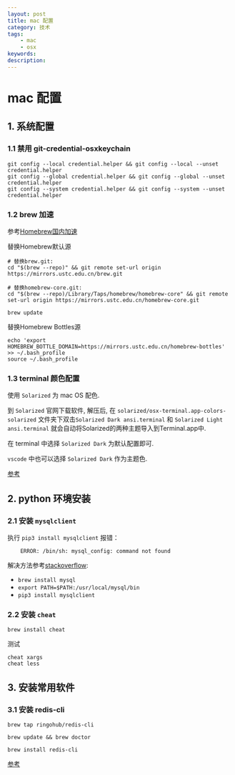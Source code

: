```yaml
---
layout: post
title: mac 配置
category: 技术
tags: 
    - mac
    - osx
keywords: 
description: 
---
```


# mac 配置

## 1. 系统配置

### 1.1 禁用 git-credential-osxkeychain

```
git config --local credential.helper && git config --local --unset credential.helper
git config --global credential.helper && git config --global --unset credential.helper
git config --system credential.helper && git config --system --unset credential.helper
```

### 1.2 brew 加速

参考[Homebrew国内加速](https://www.noonme.com/post/2017/03/homebrew-speed-up/)

替换Homebrew默认源

```
# 替换brew.git:
cd "$(brew --repo)" && git remote set-url origin https://mirrors.ustc.edu.cn/brew.git

# 替换homebrew-core.git:
cd "$(brew --repo)/Library/Taps/homebrew/homebrew-core" && git remote set-url origin https://mirrors.ustc.edu.cn/homebrew-core.git

brew update

```

替换Homebrew Bottles源

```
echo 'export HOMEBREW_BOTTLE_DOMAIN=https://mirrors.ustc.edu.cn/homebrew-bottles' >> ~/.bash_profile
source ~/.bash_profile
```

### 1.3 terminal 颜色配置

使用 `Solarized` 为 mac OS 配色.

到 `Solarized` 官网下载软件, 解压后, 在 `solarized/osx-terminal.app-colors-solarized` 文件夹下双击`Solarized Dark ansi.terminal`  和 `Solarized Light ansi.terminal` 就会自动将Solarized的两种主题导入到Terminal.app中.

在 terminal 中选择 `Solarized Dark` 为默认配置即可.

`vscode` 中也可以选择 `Solarized Dark` 作为主题色.

[参考](http://blog.seventhsense.cn/2017/04/05/%E5%9C%A8Mac-OS%E7%BB%88%E7%AB%AF%E4%B8%AD%E4%BD%BF%E7%94%A8Solarized%E9%85%8D%E8%89%B2%E6%96%B9%E6%A1%88/)


## 2. python 环境安装

### 2.1 安装 `mysqlclient`

执行 `pip3 install mysqlclient` 报错：
```
    ERROR: /bin/sh: mysql_config: command not found
```

解决方法参考[stackoverflow](https://stackoverflow.com/questions/25459386/mac-os-x-environmenterror-mysql-config-not-found):

- `brew install mysql`
- `export PATH=$PATH:/usr/local/mysql/bin`
- `pip3 install mysqlclient`

### 2.2 安装 `cheat`

``` brew install cheat ```

测试
```
cheat xargs
cheat less
```

## 3. 安装常用软件

### 3.1 安装 redis-cli

```
brew tap ringohub/redis-cli

brew update && brew doctor

brew install redis-cli
```

[参考](https://stackoverflow.com/a/55733092/5588431)


